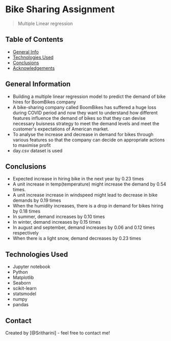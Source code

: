 # Bike Sharing Assignment
> Multiple Linear regression


## Table of Contents
* [General Info](#general-information)
* [Technologies Used](#technologies-used)
* [Conclusions](#conclusions)
* [Acknowledgements](#acknowledgements)

<!-- You can include any other section that is pertinent to your problem -->

## General Information
- Building a multiple linear regression model to predict the demand of bike hires for BoomBikes company
- A bike-sharing company called BoomBikes has suffered a huge loss during COVID period and now they want to understand how different features influence the demand of bikes so that they can devise necessary buisness strategy to meet the demand levels and meet the customer's expectations of American market. 
- To analyse the increase and decrease in demand for bikes through various features so that the company can decide on appropriate actions to maximise profit
- day.csv dataset is used

<!-- You don't have to answer all the questions - just the ones relevant to your project. -->

## Conclusions
- Expected increase in hiring bike in the next year by 0.23 times
- A unit increase in temp(temperature) might increase the demand by 0.54 times.
- A unit increase increase in windspeed might lead to decrease in bike demands by 0.19 times
- When the humidity increases, there is a drop in demand for bikes hiring by 0.18 times
- In summer, demand increases by 0.10 times
- In winter, demand increases by 0.15 times
- In august and september, demand increases by 0.06 and 0.12 times respectively
- When there is a light snow, demand decreases by 0.23 times

<!-- You don't have to answer all the questions - just the ones relevant to your project. -->


## Technologies Used
- Jupyter notebook
- Python
- Matplotlib
- Seaborn
- scikit-learn
- statsmodel
- numpy
- pandas

<!-- As the libraries versions keep on changing, it is recommended to mention the version of library used in this project -->




## Contact
Created by [@Sritharini] - feel free to contact me!


<!-- Optional -->
<!-- ## License -->
<!-- This project is open source and available under the [... License](). -->

<!-- You don't have to include all sections - just the one's relevant to your project -->
